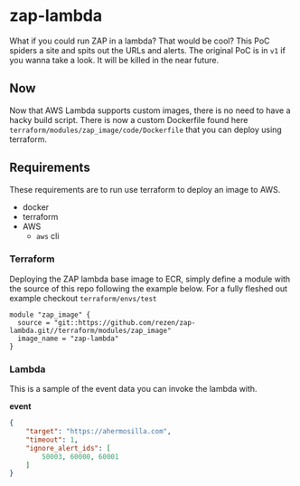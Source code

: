 # zap-lambda
What if you could run ZAP in a lambda? That would be cool? This PoC spiders a site and spits out the URLs and alerts. The original PoC is in `v1` if you wanna take a look. It will be killed in the near future.


## Now
Now that AWS Lambda supports custom images, there is no need to have a hacky build script. There is now a custom Dockerfile found here `terraform/modules/zap_image/code/Dockerfile` that you can deploy using terraform. 

## Requirements
These requirements are to run use terraform to deploy an image to AWS.

- docker
- terraform
- AWS
  - `aws` cli


### Terraform
Deploying the ZAP lambda base image to ECR, simply define a module with the source of this repo following the example below. For a fully fleshed out example checkout `terraform/envs/test`
```
module "zap_image" {
  source = "git::https://github.com/rezen/zap-lambda.git//terraform/modules/zap_image"
  image_name = "zap-lambda"
}
```

### Lambda
This is a sample of the event data you can invoke the lambda with.

**event**  
```json
{
	"target": "https://ahermosilla.com",
	"timeout": 1,
	"ignore_alert_ids": [
		50003, 60000, 60001
	]
}
```